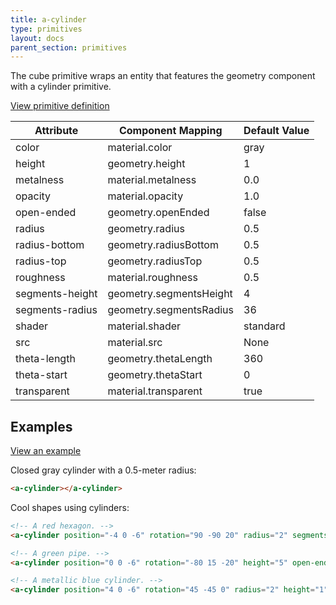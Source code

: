 ```yaml
---
title: a-cylinder
type: primitives
layout: docs
parent_section: primitives
---
```


The cube primitive wraps an entity that features the geometry component with a
cylinder primitive.

[View primitive definition](https://github.com/aframevr/aframe/blob/master/elements/templates/a-cylinder.html)

| Attribute           | Component Mapping                                                  | Default Value  |
| ------------------- | ------------------------------------------------------------------ | -------------- |
| color               | material.color                                                     | gray           |
| height              | geometry.height                                                    | 1              |
| metalness           | material.metalness                                                 | 0.0            |
| opacity             | material.opacity                                                   | 1.0            |
| open-ended          | geometry.openEnded                                                 | false          |
| radius              | geometry.radius                                                    | 0.5            |
| radius-bottom       | geometry.radiusBottom                                              | 0.5            |
| radius-top          | geometry.radiusTop                                                 | 0.5            |
| roughness           | material.roughness                                                 | 0.5            |
| segments-height     | geometry.segmentsHeight                                            | 4              |
| segments-radius     | geometry.segmentsRadius                                            | 36             |
| shader              | material.shader                                                    | standard       |
| src                 | material.src                                                       | None           |
| theta-length        | geometry.thetaLength                                               | 360            |
| theta-start         | geometry.thetaStart                                                | 0              |
| transparent         | material.transparent                                               | true           |

## Examples

[View an example](https://aframevr.github.io/aframe/examples/cylinders/)

Closed gray cylinder with a 0.5-meter radius:

```html
<a-cylinder></a-cylinder>
```

Cool shapes using cylinders:

```html
<!-- A red hexagon. -->
<a-cylinder position="-4 0 -6" rotation="90 -90 20" radius="2" segments-radius="8" color="red"></a-cylinder>

<!-- A green pipe. -->
<a-cylinder position="0 0 -6" rotation="-80 15 -20" height="5" open-ended="true" color="green"></a-cylinder>

<!-- A metallic blue cylinder. -->
<a-cylinder position="4 0 -6" rotation="45 -45 0" radius="2" height="1" color="blue" metalness="0.9"></a-cylinder>
```
